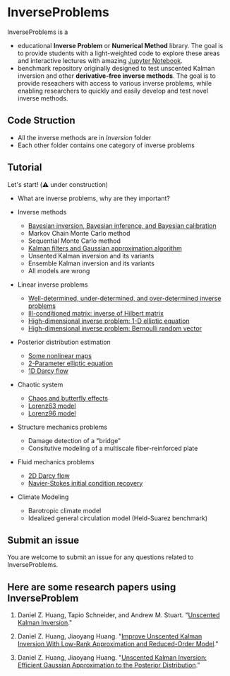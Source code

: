 # InverseProblems


InverseProblems is a

* educational **Inverse Problem** or **Numerical Method** library. 
The goal is to provide students with a light-weighted code to explore these areas 
and interactive lectures with amazing [Jupyter Notebook](https://jupyter.org/).
* benchmark repository originally designed to test unscented Kalman inversion and other **derivative-free inverse methods**. 
The goal is to provide reseachers with access to various inverse problems, 
while enabling researchers to quickly and easily develop and test novel inverse methods.

## Code Struction
* All the inverse methods are in *Inversion* folder
* Each other folder contains one category of inverse problems

## Tutorial
Let's start! (⚠️ under construction)

* What are inverse problems, why are they important?

* Inverse methods
    * [Bayesian inversion, Bayesian inference, and Bayesian calibration](Lectures/Bayesian.ipynb) 
    * Markov Chain Monte Carlo method
    * Sequential Monte Carlo method
    * [Kalman filters and Gaussian approximation algorithm](Lectures/Kalman.ipynb)
    * Unsented Kalman inversion and its variants
    * Ensemble Kalman inversion and its variants
    * All models are wrong

* Linear inverse problems
    * [Well-determined, under-determined, and over-determined inverse problems](Linear/Linear-2-parameter.ipynb)
    * [Ill-conditioned matrix: inverse of Hilbert matrix](Linear/Hilbert-matrix.ipynb)
    * [High-dimensional inverse problem: 1-D elliptic equation](Linear/Elliptic.ipynb)
    * [High-dimensional inverse problem: Bernoulli random vector](Linear/Bernoulli.ipynb)

* Posterior distribution estimation
    * [Some nonlinear maps](Posterior/Nonlinear-Maps.ipynb)
    * [2-Parameter elliptic equation](Posterior/Elliptic.ipynb)
    * [1D Darcy flow](Posterior/Darcy-1D.ipynb)

* Chaotic system
    * [Chaos and butterfly effects](Chaotic/Chaos.ipynb)
    * [Lorenz63 model](Chaotic/Lorenz63.ipynb)
    * [Lorenz96 model](Chaotic/Lorenz96.ipynb)

* Structure mechanics problems
    * Damage detection of a "bridge"
    * Consitutive modeling of a multiscale fiber-reinforced plate
 
* Fluid mechanics problems
    * [2D Darcy flow](Fluid/Darcy-2D.ipynb)
    * [Navier-Stokes initial condition recovery](Fluid/Navier-Stokes.ipynb)

* Climate Modeling
    * Barotropic climate model
    * Idealized general circulation model (Held-Suarez benchmark)


## Submit an issue
You are welcome to submit an issue for any questions related to InverseProblems. 

## Here are some research papers using InverseProblem
1. Daniel Z. Huang, Tapio Schneider, and Andrew M. Stuart. "[Unscented Kalman Inversion](https://arxiv.org/pdf/2102.01580.pdf)."

2. Daniel Z. Huang, Jiaoyang Huang. "[Improve Unscented Kalman Inversion With Low-Rank Approximation and Reduced-Order Model](https://arxiv.org/pdf/2102.10677.pdf)."

3. Daniel Z. Huang, Jiaoyang Huang. "[Unscented Kalman Inversion: Efficient Gaussian Approximation to the Posterior Distribution](https://arxiv.org/pdf/2103.00277.pdf)."